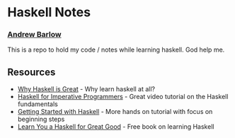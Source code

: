 # Haskell Notes
### [Andrew Barlow](https://github.com/dandrewbarlow)

This is a repo to hold my code / notes while learning haskell. God help me.

## Resources
* [Why Haskell is Great](https://youtu.be/RqvCNb7fKsg) - Why learn haskell at all?
* [Haskell for Imperative Programmers](https://www.youtube.com/playlist?list=PLe7Ei6viL6jGp1Rfu0dil1JH1SHk9bgDV) - Great video tutorial on the Haskell fundamentals
* [Getting Started with Haskell](https://youtu.be/fJRBeWwdby8) - More hands on tutorial with focus on beginning steps
* [Learn You a Haskell for Great Good](http://learnyouahaskell.com/) - Free book on learning Haskell
